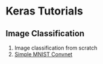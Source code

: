 # Keras Tutorials
## Image Classification
1. Image classification from scratch
2. [Simple MNIST Convnet](https://colab.research.google.com/drive/1mOGB8GTioNHpwYVeLXBajIkjYtWBpLd7?usp=share_link)
